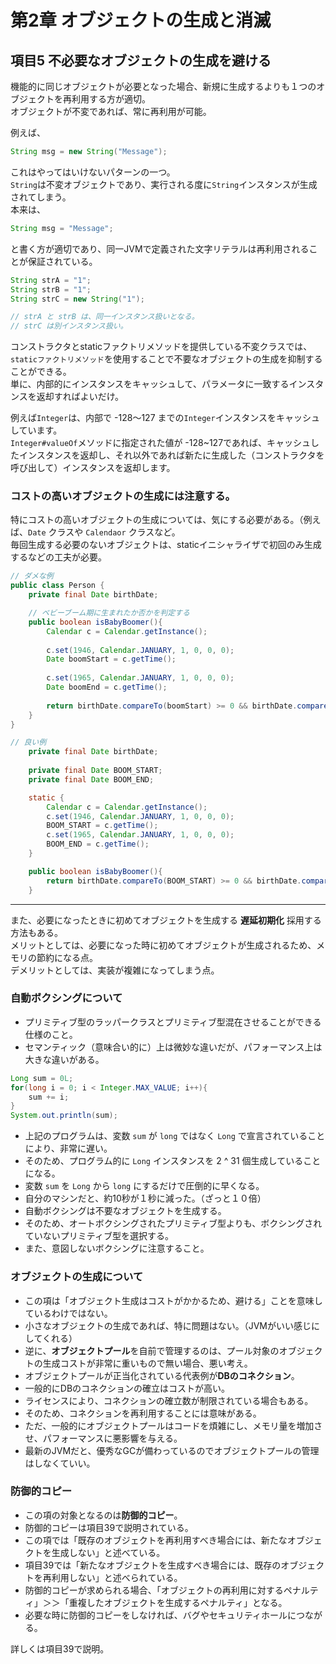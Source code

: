 # 第2章 オブジェクトの生成と消滅

## 項目5 不必要なオブジェクトの生成を避ける

機能的に同じオブジェクトが必要となった場合、新規に生成するよりも１つのオブジェクトを再利用する方が適切。<br/>
オブジェクトが不変であれば、常に再利用が可能。

例えば、

```java
String msg = new String("Message");
```

これはやってはいけないパターンの一つ。<br/>
`String`は不変オブジェクトであり、実行される度に`String`インスタンスが生成されてしまう。<br/>
本来は、

```java
String msg = "Message";
```

と書く方が適切であり、同一JVMで定義された文字リテラルは再利用されることが保証されている。

```java
String strA = "1";
String strB = "1";
String strC = new String("1");

// strA と strB は、同一インスタンス扱いとなる。
// strC は別インスタンス扱い。
```

コンストラクタとstaticファクトリメソッドを提供している不変クラスでは、`staticファクトリメソッド`を使用することで不要なオブジェクトの生成を抑制することができる。<br/>
単に、内部的にインスタンスをキャッシュして、パラメータに一致するインスタンスを返却すればよいだけ。<br/>

例えば`Integer`は、内部で -128〜127 までの`Integer`インスタンスをキャッシュしています。<br/>
`Integer#valueOf`メソッドに指定された値が -128~127であれば、キャッシュしたインスタンスを返却し、それ以外であれば新たに生成した（コンストラクタを呼び出して）インスタンスを返却します。

### コストの高いオブジェクトの生成には注意する。

特にコストの高いオブジェクトの生成については、気にする必要がある。（例えば、`Date` クラスや `Calendaor` クラスなど。<br/>
毎回生成する必要のないオブジェクトは、staticイニシャライザで初回のみ生成するなどの工夫が必要。<br/>

```java
// ダメな例
public class Person {
    private final Date birthDate;

    // ベビーブーム期に生まれたか否かを判定する
    public boolean isBabyBoomer(){
        Calendar c = Calendar.getInstance();
        
        c.set(1946, Calendar.JANUARY, 1, 0, 0, 0);
        Date boomStart = c.getTime();
        
        c.set(1965, Calendar.JANUARY, 1, 0, 0, 0);
        Date boomEnd = c.getTime();
        
        return birthDate.compareTo(boomStart) >= 0 && birthDate.compareTo(boomEnd) < 0);
    }
}
```

```java
// 良い例
    private final Date birthDate;
    
    private final Date BOOM_START;
    private final Date BOOM_END;

    static {
        Calendar c = Calendar.getInstance();
        c.set(1946, Calendar.JANUARY, 1, 0, 0, 0);
        BOOM_START = c.getTime();
        c.set(1965, Calendar.JANUARY, 1, 0, 0, 0);
        BOOM_END = c.getTime();
    }

    public boolean isBabyBoomer(){
        return birthDate.compareTo(BOOM_START) >= 0 && birthDate.compareTo(BOOM_END) < 0);
    }
```

---

また、必要になったときに初めてオブジェクトを生成する **遅延初期化** 採用する方法もある。<br/>
メリットとしては、必要になった時に初めてオブジェクトが生成されるため、メモリの節約になる点。<br/>
デメリットとしては、実装が複雑になってしまう点。<br/>


### 自動ボクシングについて

* プリミティブ型のラッパークラスとプリミティブ型混在させることができる仕様のこと。
* セマンティック（意味合い的に）上は微妙な違いだが、パフォーマンス上は大きな違いがある。

```java
Long sum = 0L;
for(long i = 0; i < Integer.MAX_VALUE; i++){
	sum += i;
}
System.out.println(sum);
```

* 上記のプログラムは、変数 `sum` が `long` ではなく `Long` で宣言されていることにより、非常に遅い。
* そのため、プログラム的に `Long` インスタンスを 2 ^ 31 個生成していることになる。
* 変数 `sum` を `Long` から `long` にするだけで圧倒的に早くなる。
 * 自分のマシンだと、約10秒が１秒に減った。（ざっと１０倍）
* 自動ボクシングは不要なオブジェクトを生成する。
* そのため、オートボクシングされたプリミティブ型よりも、ボクシングされていないプリミティブ型を選択する。
* また、意図しないボクシングに注意すること。

###  オブジェクトの生成について

* この項は「オブジェクト生成はコストがかかるため、避ける」ことを意味しているわけではない。
* 小さなオブジェクトの生成であれば、特に問題はない。（JVMがいい感じにしてくれる）
* 逆に、**オブジェクトプール**を自前で管理するのは、プール対象のオブジェクトの生成コストが非常に重いもので無い場合、悪い考え。
* オブジェクトプールが正当化されている代表例が**DBのコネクション**。
 * 一般的にDBのコネクションの確立はコストが高い。
 * ライセンスにより、コネクションの確立数が制限されている場合もある。
 * そのため、コネクションを再利用することには意味がある。
* ただ、一般的にオブジェクトプールはコードを煩雑にし、メモリ量を増加させ、パフォーマンスに悪影響を与える。
* 最新のJVMだと、優秀なGCが備わっているのでオブジェクトプールの管理はしなくていい。

### 防御的コピー

* この項の対象となるのは**防御的コピー**。
* 防御的コピーは項目39で説明されている。
* この項では「既存のオブジェクトを再利用すべき場合には、新たなオブジェクトを生成しない」と述べている。
* 項目39では「新たなオブジェクトを生成すべき場合には、既存のオブジェクトを再利用しない」と述べられている。
* 防御的コピーが求められる場合、「オブジェクトの再利用に対するペナルティ」＞＞「重複したオブジェクトを生成するペナルティ」となる。
* 必要な時に防御的コピーをしなければ、バグやセキュリティホールにつながる。

詳しくは項目39で説明。